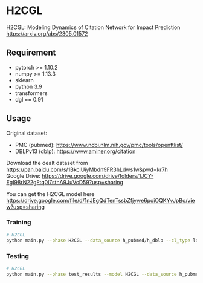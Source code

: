 # H2CGL
H2CGL: Modeling Dynamics of Citation Network for Impact Prediction <br>
https://arxiv.org/abs/2305.01572

## Requirement

* pytorch >= 1.10.2
* numpy >= 1.13.3
* sklearn
* python 3.9
* transformers
* dgl == 0.91

## Usage
Original dataset:
* PMC (pubmed): https://www.ncbi.nlm.nih.gov/pmc/tools/openftlist/
* DBLPv13 (dblp): https://www.aminer.org/citation

Download the dealt dataset from https://pan.baidu.com/s/1BkcIUiyMbdn9FR3hLdws1w&pwd=kr7h <br>
Google Drive: https://drive.google.com/drive/folders/1JCY-EgI98rN22gFtq0l7sthA9JuVcD59?usp=sharing <br>

You can get the H2CGL model here https://drive.google.com/file/d/1nJEgQdTenTssbZfjywe6poiOQKYvJpBo/view?usp=sharing

### Training
```sh
# H2CGL
python main.py --phase H2CGL --data_source h_pubmed/h_dblp --cl_type label_aug_hard_negative --aug_type cg --encoder_type 'CGIN+RGAT' --n_layers 4 --hn 2 --hn_method co_cite
```

### Testing

```sh
# H2CGL
python main.py --phase test_results --model H2CGL --data_source h_pubmed/h_dblp --cl_type label_aug_hard_negative --aug_type cg --encoder_type 'CGIN+RGAT' --n_layers 4 --hn 2 --hn_method co_cite
```
